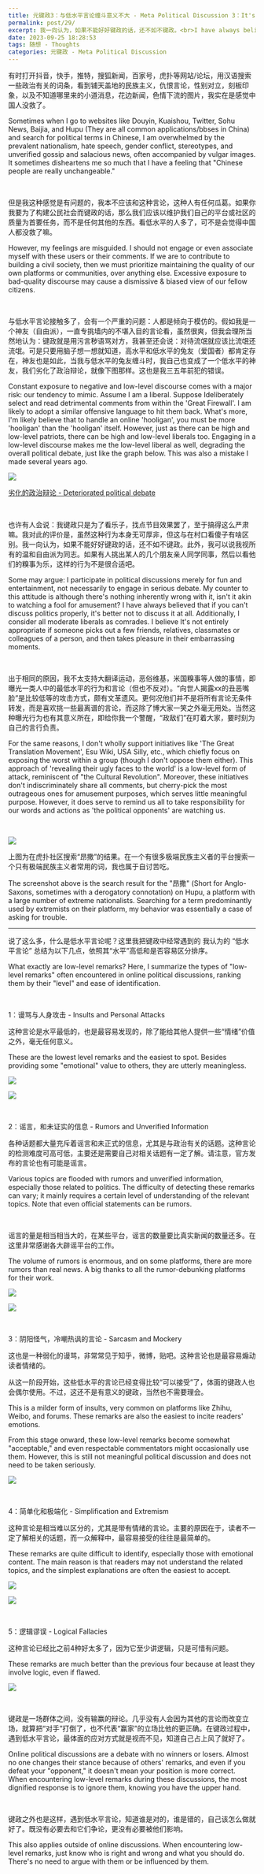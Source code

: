 ```yaml
---
title: 元键政3：与低水平言论缠斗意义不大 - Meta Political Discussion 3：It's insignificant to engage in a battle of words with low-level arguments
permalink: post/29/
excerpt: 我一向认为，如果不能好好键政的话，还不如不键政。<br>I have always believed that if you can't discuss politics properly, it's better not to discuss it at all.
date: 2023-09-25 18:28:53
tags: 随想 - Thoughts
categories: 元键政 - Meta Political Discussion
---
```


有时打开抖音，快手，推特，搜狐新闻，百家号，虎扑等网站/论坛，用汉语搜索一些政治有关的词条，看到铺天盖地的民族主义，仇恨言论，性别对立，刻板印象，以及不知道哪里来的小道消息，花边新闻，色情下流的图片，我实在是感觉中国人没救了。

Sometimes when I go to websites like Douyin, Kuaishou, Twitter, Sohu News, Baijia, and Hupu (They are all common applications/bbses in China) and search for political terms in Chinese, I am overwhelmed by the prevalent nationalism, hate speech, gender conflict, stereotypes, and unverified gossip and salacious news, often accompanied by vulgar images. It sometimes disheartens me so much that I have a feeling that "Chinese people are really unchangeable."

<p><br></p>

但是我这种感觉是有问题的，我本不应该和这种言论，这种人有任何瓜葛。如果你我要为了构建公民社会而键政的话，那么我们应该以维护我们自己的平台或社区的质量为首要任务，而不是任何其他的东西。看低水平的人多了，可不是会觉得中国人都没救了嘛。

However, my feelings are misguided. I should not engage or even associate myself with these users or their comments. If we are to contribute to building a civil society, then we must prioritize maintaining the quality of our own platforms or communities, over anything else. Excessive exposure to bad-quality discourse may cause a dismissive & biased view of our fellow citizens. 

<p><br></p>

与低水平言论接触多了，会有一个严重的问题：人都是倾向于模仿的。假如我是一个神友（自由派），一直专挑墙内的不堪入目的言论看，虽然很爽，但我会理所当然地认为：键政就是用污言秽语骂对方，我甚至还会说：对待流氓就应该比流氓还流氓。可是只要用脑子想一想就知道，高水平和低水平的兔友（爱国者）都肯定存在，神友也是如此，当我与低水平的兔友缠斗时，我自己也变成了一个低水平的神友，我们劣化了政治辩论，就像下图那样。这也是我三五年前犯的错误。

Constant exposure to negative and low-level discourse comes with a major risk: our tendency to mimic. Assume I am a liberal. Suppose Ideliberately select and read detrimental comments from within the 'Great Firewall'. I am likely to adopt a similar offensive language to hit them back. What's more, I'm likely believe that to handle an online 'hooligan', you must be more 'hooligan' than the 'hooligan' itself. However, just as there can be high and low-level patriots, there can be high and low-level liberals too. Engaging in a low-level discourse makes me the low-level liberal as well, degrading the overall political debate, just like the graph below. This was also a mistake I made several years ago.

![](1.jpg)

[劣化的政治辩论 - Deteriorated political debate](https://www.reddit.com/r/PropagandaPosters/comments/oht7tg/american_elections_soviet_union_1970s/)

<p><br></p>

也许有人会说：我键政只是为了看乐子，找点节目效果罢了，至于搞得这么严肃嘛。我对此的评价是，虽然这种行为本身无可厚非，但这与在村口看傻子有啥区别。我一向认为，如果不能好好键政的话，还不如不键政。此外，我可以说我视所有的温和自由派为同志。如果有人挑出某人的几个朋友亲人同学同事，然后以看他们的糗事为乐，这样的行为不是很合适吧。

Some may argue: I participate in political discussions merely for fun and entertainment, not necessarily to engage in serious debate. My counter to this attitude is although there's nothing inherently wrong with it, isn't it akin to watching a fool for amusement? I have always believed that if you can't discuss politics properly, it's better not to discuss it at all. Additionally, I consider all moderate liberals as comrades. I believe It's not entirely appropriate if someone picks out a few friends, relatives, classmates or colleagues of a person, and then takes pleasure in their embarrassing moments.

<p><br></p>

出于相同的原因，我不太支持大翻译运动，恶俗维基，米国糗事等人做的事情，即曝光一类人中的最低水平的行为和言论（但也不反对）。“向世人揭露xx的丑恶嘴脸”是比较低等的攻击方式，颇有文革遗风。更何况他们并不是将所有言论无条件转发，而是喜欢挑一些最离谱的言论，而这除了博大家一笑之外毫无用处。当然这种曝光行为也有其意义所在，即给你我一个警醒，“政敌们”在盯着大家，要时刻为自己的言行负责。

For the same reasons, I don't wholly support initiatives like 'The Great Translation Movement', Esu Wiki, USA Silly, etc., which chiefly focus on exposing the worst within a group (though I don't oppose them either). This approach of 'revealing their ugly faces to the world' is a low-level form of attack, reminiscent of "the Cultural Revolution". Moreover, these initiatives don't indiscriminately share all comments, but cherry-pick the most outrageous ones for amusement purposes, which serves little meaningful purpose. However, it does serve to remind us all to take responsibility for our words and actions as 'the political opponents' are watching us. 

<p><br></p>

![](2.png)

上图为在虎扑社区搜索“昂撒”的结果。在一个有很多极端民族主义者的平台搜索一个只有极端民族主义者常用的词，我也属于自讨苦吃。

The screenshot above is the search result for the "昂撒" (Short for Anglo-Saxons, sometimes with a derogatory connotation) on Hupu, a platform with a large number of extreme nationalists. Searching for a term predominantly used by extremists on their platform, my behavior was essentially a case of asking for trouble.

---

说了这么多，什么是低水平言论呢？这里我把键政中经常遇到的 我认为的 “低水平言论” 总结为以下几点，依照其“水平”高低和是否容易区分排序。

What exactly are low-level remarks? Here, I summarize the types of "low-level remarks" often encountered in online political discussions, ranking them by their "level" and ease of identification.

<p><br></p>

1：谩骂与人身攻击 - Insults and Personal Attacks

这种言论是水平最低的，也是最容易发现的，除了能给其他人提供一些“情绪”价值之外，毫无任何意义。

These are the lowest level remarks and the easiest to spot. Besides providing some "emotional" value to others, they are utterly meaningless.

![](3.png)

![](4.png)

<p><br></p>

2：谣言，和未证实的信息 - Rumors and Unverified Information

各种话题都大量充斥着谣言和未正式的信息，尤其是与政治有关的话题。这种言论的检测难度可高可低，主要还是需要自己对相关话题有一定了解。请注意，官方发布的言论也有可能是谣言。

Various topics are flooded with rumors and unverified information, especially those related to politics. The difficulty of detecting these remarks can vary; it mainly requires a certain level of understanding of the relevant topics. Note that even official statements can be rumors.

<p><br></p>

谣言的量是相当相当大的，在某些平台，谣言的数量要比真实新闻的数量还多。在这里非常感谢各大辟谣平台的工作。

The volume of rumors is enormous, and on some platforms, there are more rumors than real news. A big thanks to all the rumor-debunking platforms for their work.

![](5.png)

![](6.png)

<p><br></p>

3：阴阳怪气，冷嘲热讽的言论 - Sarcasm and Mockery

这也是一种弱化的谩骂，非常常见于知乎，微博，贴吧。这种言论也是最容易煽动读者情绪的。

从这一阶段开始，这些低水平的言论已经变得比较“可以接受”了，体面的键政人也会偶尔使用。不过，这还不是有意义的键政，当然也不需要理会。

This is a milder form of insults, very common on platforms like Zhihu, Weibo, and forums. These remarks are also the easiest to incite readers' emotions.

From this stage onward, these low-level remarks become somewhat "acceptable," and even respectable commentators might occasionally use them. However, this is still not meaningful political discussion and does not need to be taken seriously.

![](7.png)

<p><br></p>

4：简单化和极端化 - Simplification and Extremism

这种言论是相当难以区分的，尤其是带有情绪的言论。主要的原因在于，读者不一定了解相关的话题，而一众解释中，最容易接受的往往是最简单的。

These remarks are quite difficult to identify, especially those with emotional content. The main reason is that readers may not understand the related topics, and the simplest explanations are often the easiest to accept.

![](8.png)

![](9.png)

<p><br></p>

5：逻辑谬误 - Logical Fallacies

这种言论已经比之前4种好太多了，因为它至少讲逻辑，只是可惜有问题。

These remarks are much better than the previous four because at least they involve logic, even if flawed.

![](10.png)

<p><br></p>

键政是一场群体之间，没有输赢的辩论。几乎没有人会因为其他的言论而改变立场，就算把“对手”打倒了，也不代表“赢家”的立场比他的更正确。在键政过程中，遇到低水平言论，最体面的应对方式就是视而不见，知道自己占上风了就好了。

Online political discussions are a debate with no winners or losers. Almost no one changes their stance because of others' remarks, and even if you defeat your "opponent," it doesn't mean your position is more correct. When encountering low-level remarks during these discussions, the most dignified response is to ignore them, knowing you have the upper hand.

<p><br></p>

键政之外也是这样，遇到低水平言论，知道谁是对的，谁是错的，自己该怎么做就好了。既没有必要去和它们争论，更没有必要被他们影响。

This also applies outside of online discussions. When encountering low-level remarks, just know who is right and wrong and what you should do. There's no need to argue with them or be influenced by them.